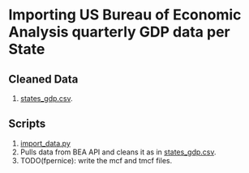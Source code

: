 # Importing US Bureau of Economic Analysis quarterly GDP data per State

## Cleaned Data
1. [states_gdp.csv](states_gdp.csv).

## Scripts
1. [import_data.py](import_data.py)
  1. Pulls data from BEA API and cleans it as in    [states_gdp.csv](states_gdp.csv).
  2. TODO(fpernice): write the mcf and tmcf files.
